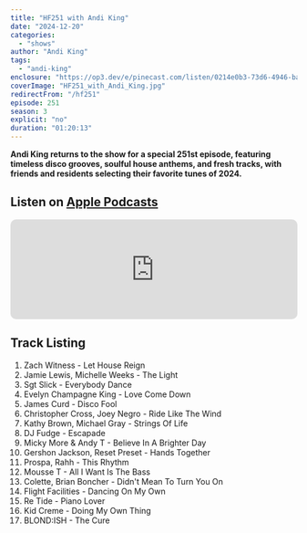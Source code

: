 ```yaml
---
title: "HF251 with Andi King"
date: "2024-12-20"
categories:
  - "shows"
author: "Andi King"
tags:
  - "andi-king"
enclosure: "https://op3.dev/e/pinecast.com/listen/0214e0b3-73d6-4946-ba07-726b170d66ac.mp3?source=rss&ext=asset.mp3 77602036 audio/mpeg"
coverImage: "HF251_with_Andi_King.jpg"
redirectFrom: "/hf251"
episode: 251
season: 3
explicit: "no"
duration: "01:20:13"
---
```


**Andi King returns to the show for a special 251st episode, featuring timeless disco grooves, soulful house anthems, and fresh tracks, with friends and residents selecting their favorite tunes of 2024.**

## Listen on [Apple Podcasts](https://podcasts.apple.com/gb/podcast/hf251-with-andi-king-20-dec-2024/id355833875?i=1000681063302)

<iframe allow="autoplay *; encrypted-media *; fullscreen *; clipboard-write" frameborder="0" height="175" style="width:100%;max-width:660px;overflow:hidden;border-radius:10px;" sandbox="allow-forms allow-popups allow-same-origin allow-scripts allow-storage-access-by-user-activation allow-top-navigation-by-user-activation" src="https://embed.podcasts.apple.com/gb/podcast/hf251-with-andi-king-20-dec-2024/id355833875?i=1000681063302"></iframe>

## Track Listing

1. Zach Witness - Let House Reign
2. Jamie Lewis, Michelle Weeks - The Light
3. Sgt Slick - Everybody Dance
4. Evelyn Champagne King - Love Come Down
5. James Curd - Disco Fool
6. Christopher Cross, Joey Negro - Ride Like The Wind
7. Kathy Brown, Michael Gray - Strings Of Life
8. DJ Fudge - Escapade
9. Micky More & Andy T - Believe In A Brighter Day
10. Gershon Jackson, Reset Preset - Hands Together
11. Prospa, Rahh - This Rhythm
12. Mousse T - All I Want Is The Bass
13. Colette, Brian Boncher - Didn't Mean To Turn You On
14. Flight Facilities - Dancing On My Own
15. Re Tide - Piano Lover
16. Kid Creme - Doing My Own Thing
17. BLOND:ISH - The Cure
